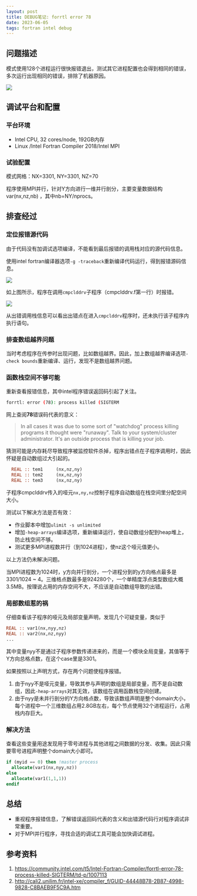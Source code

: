 ```yaml
---
layout: post
title: DEBUG笔记: forrtl error 78
date: 2023-06-05
tags: fortran intel debug
---
```


## 问题描述

模式使用128个进程运行很快报错退出，测试其它进程配置也会得到相同的错误，多次运行出现相同的错误，排除了机器原因。

![](https://s1.vika.cn/space/2023/03/28/7352ea4787a543aab3722134fcdcbc9c)


## 调试平台和配置

### 平台环境

- Intel CPU, 32 cores/node, 192GB内存
- Linux /Intel Fortran Compiler 2018/Intel MPI


### 试验配置

模式网格：NX=3301, NY=3301, NZ=70

程序使用MPI并行，针对Y方向进行一维并行剖分，主要变量数据结构var(nx,nz,nb) ，其中nb=NY/nprocs。

## 排查经过

### 定位报错源代码

由于代码没有加调试选项编译，不能看到最后报错的调用栈对应的源代码信息。

使用intel fortran编译器选项`-g -traceback`重新编译代码运行，得到报错源码信息。

![](https://s1.vika.cn/space/2023/03/28/1032daaa2bc64b9987b95022efe444bc)

如上图所示，程序在调用`cmpclddrv`子程序（cmpclddrv.f第一行）时报错。

![](https://s1.vika.cn/space/2023/03/28/5dff6d34b0a74358a2574459ef4522d1)

从出错调用栈信息可以看出出错点在进入`cmpclddrv`程序时，还未执行该子程序内执行语句。

### 排查数组越界问题

当时考虑程序在传参时出现问题，比如数组越界。因此，加上数组越界编译选项`-check bounds`重新编译、运行，发现不是数组越界问题。

### 函数栈空间不够可能

重新查看报错信息，其中intel程序错误返回码引起了关注。

```bash
forrtl: error (78): process killed (SIGTERM
```

网上查阅**78**错误码代表的意义：

> In all cases it was due to some sort of "watchdog" process killing programs it thought were "runaway". Talk to your system/cluster administrator. It's an outside process that is killing your job.

猜测可能是内存耗尽导致程序被监控软件杀掉，程序出错点在子程序调用时，因此怀疑是自动数组过大引起的。

```fortran
  REAL :: tem1     (nx,nz,ny)
  REAL :: tem2     (nx,nz,ny)
  REAL :: tem3     (nx,nz,ny)
```

子程序cmpclddrv传入的哑元`nx,ny,nz`控制子程序自动数组在栈空间里分配空间大小。

测试以下解决方法是否有效：

- 作业脚本中增加`ulimit -s unlimited`
- 增加`-heap-arrays`编译选项，重新编译运行，使自动数组分配到heap堆上，防止栈空间不够。
- 测试更多MPI进程数并行（到1024进程），使nz这个哑元值更小。

以上方法仍未解决问题。

当MPI进程数为1024时，y方向并行剖分，一个进程分到的y方向格点最多是3301/1024 ~ 4。三维格点数最多是924280个，一个单精度浮点类型数组大概3.5MB。按理说占用的内存空间不大，不应该是自动数组导致的出错。

### 局部数组惹的祸

仔细查看该子程序的哑元及局部变量声明，发现几个可疑变量，类似于

```fortran
REAL :: var1(nx,nyy,nz)
REAL :: var2(nx,nz,nyy)
...
```

其中变量nyy不是通过子程序参数传递进来的，而是一个模块全局变量，其值等于Y方向总格点数，在这个case里是3301。

如果按照以上声明方式，存在两个问题使程序报错。

1. 由于nyy不是哑元变量，导致其参与声明的数组是局部变量，而不是自动数组，因此`-heap-arrays`对其无效，该数组在调用函数栈空间创建。
2. 由于nyy是未并行剖分的Y方向格点数，导致该数组声明是整个domain大小，每个进程中一个三维数组占用2.8GB左右，每个节点使用32个进程运行，占用栈内存巨大。

### 解决方法 

查看这些变量用途发现用于零号进程与其他进程之间数据的分发、收集。因此只需要零号进程声明整个domain大小即可。

```fortran
if (myid == 0) then !master process 
  allocate(var1(nx,nyy,nz))
else
  allocate(var1(1,1,1))
endif
```


## 总结

- 重视程序报错信息，了解错误返回码代表的含义和出错源代码行对程序调试非常重要。
- 对于MPI并行程序，寻找合适的调试工具可能会加快调试进程。


## 参考资料

1. https://community.intel.com/t5/Intel-Fortran-Compiler/forrtl-error-78-process-killed-SIGTERM/td-p/1007113
2. http://cali2.unilim.fr/intel-xe/compiler_f/GUID-44448B78-2B87-4998-9828-C8BAEB9F5C9A.htm
